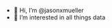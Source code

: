 - 👋 Hi, I’m @jasonxmueller
- 👀 I’m interested in all things data

<!---
jasonxmueller/jasonxmueller is a ✨ special ✨ repository because its `README.md` (this file) appears on your GitHub profile.
You can click the Preview link to take a look at your changes.
--->
